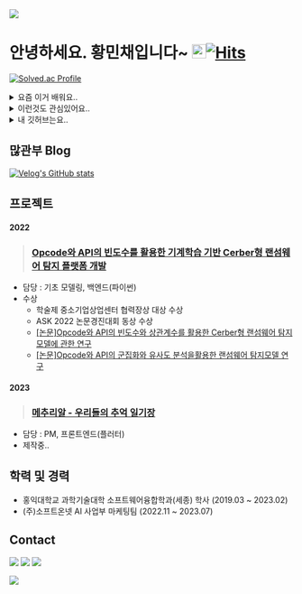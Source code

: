 <img src="https://capsule-render.vercel.app/api?type=waving&color=BDBDC8&height=150&section=header" />

# 안녕하세요. 황민채입니다~ <img src="https://raw.githubusercontent.com/Tarikul-Islam-Anik/Animated-Fluent-Emojis/master/Emojis/Hand%20gestures/Hand%20with%20Fingers%20Splayed%20Light%20Skin%20Tone.png" alt="Hand with Fingers Splayed Light Skin Tone" width="25" height="25" />[![Hits](https://hits.seeyoufarm.com/api/count/incr/badge.svg?url=https%3A%2F%2Fgithub.com%2FHminchae&count_bg=%23E3DCF2&title_bg=%23529BDE&icon=&icon_color=%23E7E7E7&title=hits&edge_flat=false)](https://hits.seeyoufarm.com)
[![Solved.ac Profile](http://mazassumnida.wtf/api/v2/generate_badge?boj=hminchae)](https://solved.ac/hminchae/)
<details>
<summary>요즘 이거 배워요..</summary>
<div markdown="1">

🎾🎾
![](https://img.shields.io/badge/MySQL-00000F?style=for-the-badge&logo=mysql&logoColor=white)
![](https://img.shields.io/badge/Flutter-02569B?style=for-the-badge&logo=flutter&logoColor=white)
![](https://img.shields.io/badge/Swift-FA7343?style=for-the-badge&logo=swift&logoColor=white)
![](https://img.shields.io/badge/HTML-239120?style=for-the-badge&logo=html5&logoColor=white)
![](https://img.shields.io/badge/iOS-000000?style=for-the-badge&logo=ios&logoColor=white)
![](https://img.shields.io/badge/JavaScript-F7DF1E?style=for-the-badge&logo=JavaScript&logoColor=white)
![](https://img.shields.io/badge/Dart-0175C2?style=for-the-badge&logo=dart&logoColor=white)
![](https://img.shields.io/badge/Markdown-000000?style=for-the-badge&logo=markdown&logoColor=white)
![](https://img.shields.io/badge/GIT-E44C30?style=for-the-badge&logo=git&logoColor=white)
  
</div>
</details>

<details>
<summary>이런것도 관심있어요..</summary>
<div markdown="1">

![](https://img.shields.io/badge/Amazon_AWS-232F3E?style=for-the-badge&logo=amazon-aws&logoColor=white)
![](https://img.shields.io/badge/Unity-100000?style=for-the-badge&logo=unity&logoColor=white)
![](https://img.shields.io/badge/Kotlin-0095D5?&style=for-the-badge&logo=kotlin&logoColor=white)
![](https://img.shields.io/badge/Python-14354C?style=for-the-badge&logo=python&logoColor=white)
![](https://img.shields.io/badge/React_Native-20232A?style=for-the-badge&logo=react&logoColor=61DAFB)


</div>
</details>

<details>
<summary>내 깃허브는요..</summary>
<div markdown="1">       


![Top Langs](https://github-readme-stats.vercel.app/api/top-langs/?username=Hminchae&theme=transparent)


![Anurag's GitHub stats](https://github-readme-stats.vercel.app/api?username=Hminchae&show_icons=true&theme=transparent)
</div>
</details>


## 많관부 Blog 

[![Velog's GitHub stats](https://velog-readme-stats.vercel.app/api?name=hminchae)](https://velog.io/@hminchae)


## 프로젝트

#### 2022
> ### [Opcode와 API의 빈도수를 활용한 기계학습 기반 Cerber형 랜섬웨어 탐지 플랫폼 개발](https://github.com/Hminchae/Cerber-Type-Ransomware-Detection)
  * 담당 : 기초 모델링, 백엔드(파이썬)
  * 수상
    * 학술제 중소기업상업센터 협력장상 대상 수상
    * ASK 2022 논문경진대회 동상 수상
    * [[논문]Opcode와 API의 빈도수와 상관계수를 활용한 Cerber형 랜섬웨어 탐지모델에 관한 연구](https://www.dbpia.co.kr/journal/articleDetail?nodeId=NODE11262459)
    * [[논문]Opcode와 API의 군집화와 유사도 분석을활용한 랜섬웨어 탐지모델 연구](https://preview.kstudy.com/W_files/kiss9/52825035_pv.pdf)

#### 2023
> ### [메추리알 - 우리들의 추억 일기장](https://github.com/Team-MechuriR/MechuriR)
  * 담당 : PM, 프론트엔드(플러터)
  * 제작중..


## 학력 및 경력

* 홍익대학교 과학기술대학 소프트웨어융합학과(세종) 학사 (2019.03 ~ 2023.02)
* (주)소프트온넷 AI 사업부 마케팅팀 (2022.11 ~ 2023.07)


## Contact
<a href="hminchae@gmail.com"><img src="https://img.shields.io/badge/Gmail-EA4335?style=flat-square&logo=Gmail&logoColor=white"/></a>
<a href="https://www.instagram.com/hi_thanky/"><img src="https://img.shields.io/badge/Instagram-E4405F?style=flat-square&logo=Instagram&logoColor=white"/></a>
<a href="https://www.linkedin.com/in/min-hwang-1452b3245/"><img src="https://img.shields.io/badge/Linkedin-0A66C2?style=flat-square&logo=Linkedin&logoColor=white"/></a>

 
<img src="https://capsule-render.vercel.app/api?type=waving&color=BDBDC8&height=150&section=footer" />
